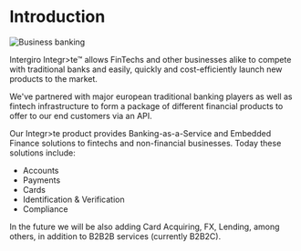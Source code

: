 # Introduction

<img :src="$withBase('/assets/img/introduction.jpg')" alt="Business banking">

Intergiro Integr>te™ allows FinTechs and other businesses alike to compete with traditional banks and easily, quickly and cost-efficiently launch new products to the market.

We've partnered with major european traditional banking players as well as fintech infrastructure to form a package of different financial products to offer to our end customers via an API.

Our Integr>te product provides Banking-as-a-Service and Embedded Finance solutions to fintechs and non-financial businesses. Today these solutions include:
 - Accounts
 - Payments
 - Cards
 - Identification & Verification
 - Compliance

In the future we will be also adding Card Acquiring, FX, Lending, among others, in addition to B2B2B services (currently B2B2C).
